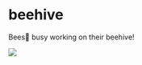 # beehive
Bees🐝 busy working on their beehive!

![](http://images.clipartpanda.com/hive-clip-art-pi5Ma6riB.jpeg)
